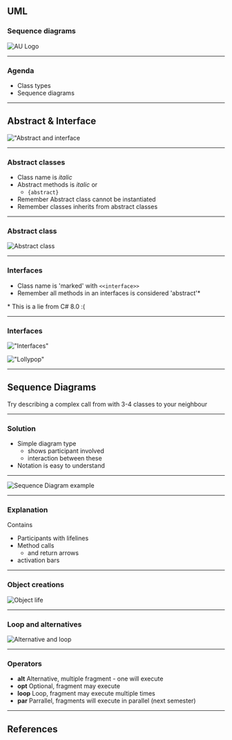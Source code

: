 <!-- .slide: data-background="#003d73" -->

## UML

### Sequence diagrams

![AU Logo](./../img/aulogo_uk_var2_white.png "AU Logo") <!-- .element style="width: 200px; position: fixed; bottom: 50px; left: 50px" -->

----

### Agenda

* Class types
* Sequence diagrams

---

## Abstract & Interface

!["Abstract and interface](../Week%206/img/interface%20and%20abstract.png "")

----

### Abstract classes

* Class name is *italic*
* Abstract methods is *italic* or
    * `{abstract}`
* Remember Abstract class cannot be instantiated
* Remember classes inherits from abstract classes

----

### Abstract class

![Abstract class](./img/abstract.png "Abstract class")

----

### Interfaces

* Class name is 'marked' with `<<interface>>`
* Remember all methods in an interfaces is considered 'abstract'\*


\* This is a lie from C# 8.0 :(

----

### Interfaces

!["Interfaces"](./img/interface.png "")

!["Lollypop"](./img/ballAndSocket.png "Lollypop")


---

## Sequence Diagrams

Try describing a complex call from with 3-4 classes to your neighbour

----

### Solution

* Simple diagram type
    * shows participant involved
    * interaction between these
* Notation is easy to understand

----

![Sequence Diagram example](./img/sequences.png "Example") <!-- .element: style="height: 650px" -->

----

### Explanation

Contains

* Participants with lifelines
* Method calls
    * and return arrows
* activation bars

----

### Object creations

![Object life](./img/object_lifeline.png "") <!-- .element: style="height: 600px" -->

----

### Loop and alternatives

![Alternative and loop](./img/alternatives.png "") <!-- .element: style="height: 600px" -->

----

### Operators

* **alt** Alternative, multiple fragment - one will execute
* **opt** Optional, fragment may execute
* **loop** Loop, fragment may execute multiple times
* **par** Parrallel, fragments will execute in parallel (next semester)

---

## References
